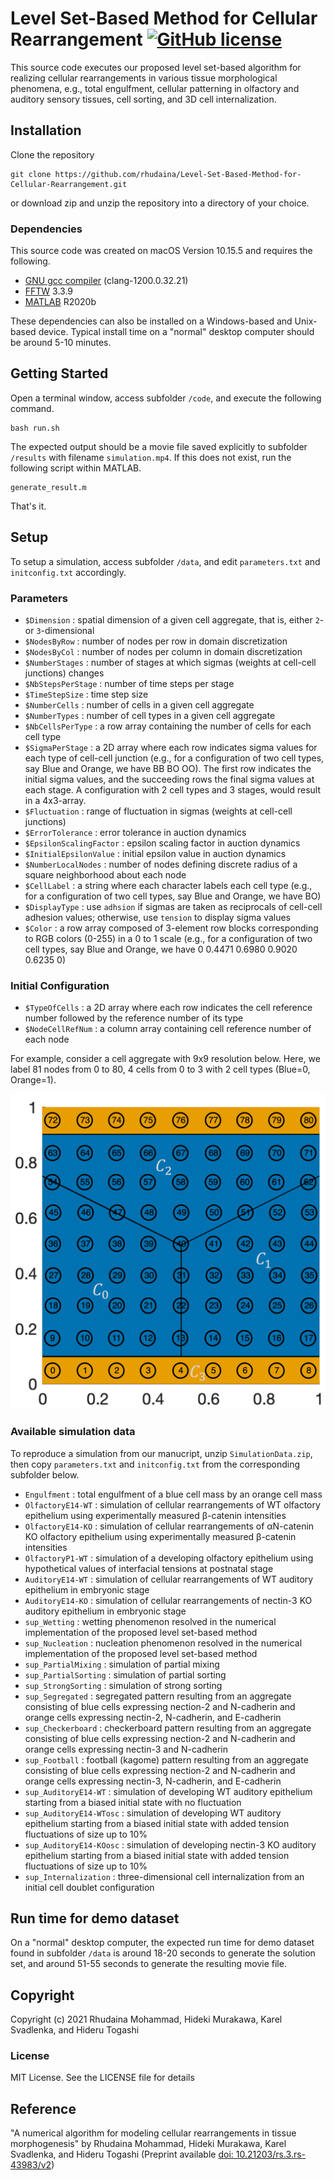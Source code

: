 # Level Set-Based Method for Cellular Rearrangement [![GitHub license](https://img.shields.io/badge/license-MIT-blue.svg?style=flat-square)](https://github.com/rhudaina/Level-Set-Based-Method-for-Cellular-Rearrangement/blob/main/LICENSE)

This source code executes our proposed level set-based algorithm for realizing cellular rearrangements in various tissue morphological phenomena, e.g., total engulfment, cellular patterning in olfactory and auditory sensory tissues, cell sorting, and 3D cell internalization. 

## Installation ##

Clone the repository
 
    git clone https://github.com/rhudaina/Level-Set-Based-Method-for-Cellular-Rearrangement.git

or download zip and unzip the repository into a directory of your choice.

### Dependencies ###

This source code was created on macOS Version 10.15.5 and requires the following.
* [GNU gcc compiler](https://gcc.gnu.org/install/index.html) (clang-1200.0.32.21)
* [FFTW](http://www.fftw.org/download.html) 3.3.9
* [MATLAB](https://www.mathworks.com/products/get-matlab.html) R2020b

These dependencies can also be installed on a Windows-based and Unix-based device. Typical install time on a "normal" desktop computer should be around 5-10 minutes.

## Getting Started ##

Open a terminal window, access subfolder `/code`, and execute the following command.
```
bash run.sh
```
The expected output should be a movie file saved explicitly to subfolder `/results` with filename `simulation.mp4`.
If this does not exist, run the following script within MATLAB.
```
generate_result.m
```
 That's it.

## Setup ##

To setup a simulation, access subfolder `/data`, and edit `parameters.txt` and `initconfig.txt` accordingly.

### Parameters ###

* `$Dimension` : spatial dimension of a given cell aggregate, that is, either `2`- or `3`-dimensional 
* `$NodesByRow` : number of nodes per row in domain discretization
* `$NodesByCol` : number of nodes per column in domain discretization
* `$NumberStages` : number of stages at which sigmas (weights at cell-cell junctions) changes 
* `$NbStepsPerStage` : number of time steps per stage
* `$TimeStepSize` : time step size
* `$NumberCells` : number of cells in a given cell aggregate
* `$NumberTypes` : number of cell types in a given cell aggregate
* `$NbCellsPerType` : a row array containing the number of cells for each cell type
* `$SigmaPerStage` : a 2D array where each row indicates sigma values for each type of cell-cell junction (e.g., for a configuration of two cell types, say Blue and Orange, we have BB BO OO). The first row indicates the initial sigma values, and the succeeding rows the final sigma values at each stage. A configuration with 2 cell types and 3 stages, would result in a 4x3-array.
* `$Fluctuation` : range of fluctuation in sigmas (weights at cell-cell junctions)
* `$ErrorTolerance` : error tolerance in auction dynamics
* `$EpsilonScalingFactor` : epsilon scaling factor in auction dynamics
* `$InitialEpsilonValue` : initial epsilon value in auction dynamics
* `$NumberLocalNodes` : number of nodes defining discrete radius of a square neighborhood about each node
* `$CellLabel` : a string where each character labels each cell type (e.g., for a configuration of two cell types, say Blue and Orange, we have BO)
* `$DisplayType` : use `adhsion` if sigmas are taken as reciprocals of cell-cell adhesion values; otherwise, use `tension` to display sigma values
* `$Color` : a row array composed of 3-element row blocks corresponding to RGB colors (0-255) in a 0 to 1 scale (e.g., for a configuration of two cell types, say Blue and Orange, we have 0 0.4471 0.6980 0.9020 0.6235 0)

### Initial Configuration ###

* `$TypeOfCells` : a 2D array where each row indicates the cell reference number followed by the reference number of its type
* `$NodeCellRefNum` : a column array containing cell reference number of each node

For example, consider a cell aggregate with 9x9 resolution below. Here, we label 81 nodes from 0 to 80, 4 cells from 0 to 3 with 2 cell types (Blue=0, Orange=1).

<img src="https://github.com/rhudaina/Level-Set-Based-Method-for-Cellular-Rearrangement/blob/main/nodereference.png" width="700">

### Available simulation data ###
To reproduce a simulation from our manucript, unzip `SimulationData.zip`, then copy `parameters.txt` and `initconfig.txt` from the corresponding subfolder below.
* `Engulfment` : total engulfment of a blue cell mass by an orange cell mass
* `OlfactoryE14-WT` : simulation of cellular rearrangements of WT olfactory epithelium using experimentally measured β-catenin intensities
* `OlfactoryE14-KO` : simulation of cellular rearrangements of αN-catenin KO olfactory epithelium using experimentally measured β-catenin intensities
* `OlfactoryP1-WT` : simulation of a developing olfactory epithelium using hypothetical values of interfacial tensions at postnatal stage
* `AuditoryE14-WT` : simulation of cellular rearrangements of WT auditory epithelium in embryonic stage
* `AuditoryE14-KO` : simulation of cellular rearrangements of nectin-3 KO auditory epithelium in embryonic stage
* `sup_Wetting` : wetting phenomenon resolved in the numerical implementation of the proposed level set-based method
* `sup_Nucleation` : nucleation phenomenon resolved in the numerical implementation of the proposed level set-based method
* `sup_PartialMixing` : simulation of partial mixing
* `sup_PartialSorting` : simulation of partial sorting
* `sup_StrongSorting` : simulation of strong sorting
* `sup_Segregated` : segregated pattern resulting from an aggregate consisting of blue cells expressing nection-2 and N-cadherin and orange cells expressing nectin-2, N-cadherin, and E-cadherin
* `sup_Checkerboard` : checkerboard pattern resulting from an aggregate consisting of blue cells expressing nection-2 and N-cadherin and orange cells expressing nectin-3 and N-cadherin
* `sup_Football` : football (kagome) pattern resulting from an aggregate consisting of blue cells expressing nection-2 and N-cadherin and orange cells expressing nectin-3, N-cadherin, and E-cadherin
* `sup_AuditoryE14-WT` : simulation of developing WT auditory epithelium starting from a biased initial state with no fluctuation
* `sup_AuditoryE14-WTosc` : simulation of developing WT auditory epithelium starting from a biased initial state with added tension fluctuations of size up to 10%
* `sup_AuditoryE14-KOosc` : simulation of developing nectin-3 KO auditory epithelium starting from a biased initial state with added tension fluctuations of size up to 10%
* `sup_Internalization` : three-dimensional cell internalization from an initial cell doublet configuration

## Run time for demo dataset ##

On a "normal" desktop computer, the expected run time for demo dataset found in subfolder `/data` is around 18-20 seconds to generate the solution set, and around 51-55 seconds to generate the resulting movie file.

## Copyright ##

Copyright (c) 2021 Rhudaina Mohammad, Hideki Murakawa, Karel Svadlenka, and Hideru Togashi


### License ###

MIT License. See the LICENSE file for details

## Reference ##

"A numerical algorithm for modeling cellular rearrangements in tissue morphogenesis" by Rhudaina Mohammad, Hideki Murakawa, Karel Svadlenka, and Hideru Togashi
(Preprint available [doi: 10.21203/rs.3.rs-43983/v2](https://www.researchsquare.com/article/rs-43983/v2))
